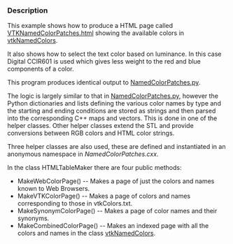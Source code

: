 ### Description
This example shows how to produce a HTML page called [VTKNamedColorPatches.html](../../Python/Visualization/VTKNamedColorPatches.html) showing the available
colors in [vtkNamedColors](http://www.vtk.org/doc/nightly/html/classvtkNamedColors.html).

It also shows how to select the text color based on luminance.
In this case Digital CCIR601 is used which gives less weight to the
red and blue components of a color.

This program produces identical output to [NamedColorPatches.py](../../Python/Visualization/NamedColorPatches.py).

The logic is largely similar to that in [NamedColorPatches.py](../../Python/Visualization/NamedColorPatches.py),
however the Python dictionaries and lists defining the various color names by type and the starting and ending conditions are stored as strings and then parsed into the corresponding C++ maps and vectors. This is done in one of the helper classes. Other helper classes extend the STL and provide conversions between RGB colors and HTML color strings.

Three helper classes are also used, these are defined and instantiated in an anonymous namespace in *NamedColorPatches.cxx*.

In the class HTMLTableMaker there are four public methods:

* MakeWebColorPage() -- Makes a page of just the colors and names known to Web Browsers.
* MakeVTKColorPage() -- Makes a page of colors and names corresponding to those in vtkColors.txt.
* MakeSynonymColorPage() -- Makes a page of color names and their synonyms.
* MakeCombinedColorPage() -- Makes an indexed page with all the colors and names in the class [vtkNamedColors](http://www.vtk.org/doc/nightly/html/classvtkNamedColors.html).
